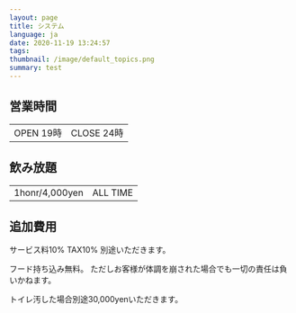 ```yaml
---
layout: page
title: システム
language: ja
date: 2020-11-19 13:24:57
tags:
thumbnail: /image/default_topics.png
summary: test
---
```


## 営業時間

|      |      |
| ---- | ---- |
|  OPEN 19時  |  CLOSE 24時  |

## 飲み放題

|      |      |
| ---- | ---- |
|  1honr/4,000yen  |  ALL TIME  |

## 追加費用

サービス料10%
TAX10%
別途いただきます。

フード持ち込み無料。
ただしお客様が体調を崩された場合でも一切の責任は負いかねます。

トイレ汚した場合別途30,000yenいただきます。
